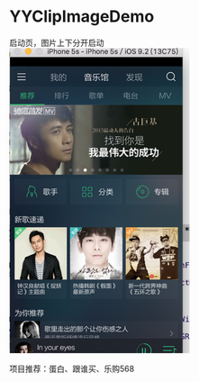# YYClipImageDemo
启动页，图片上下分开启动</br>
<img src="https://github.com/735850697/YYClipImageDemo/blob/master/屏幕快照%202015-12-24%20上午11.45.58.png" width="320"></br>

项目推荐：蛋白、跟谁买、乐购568
